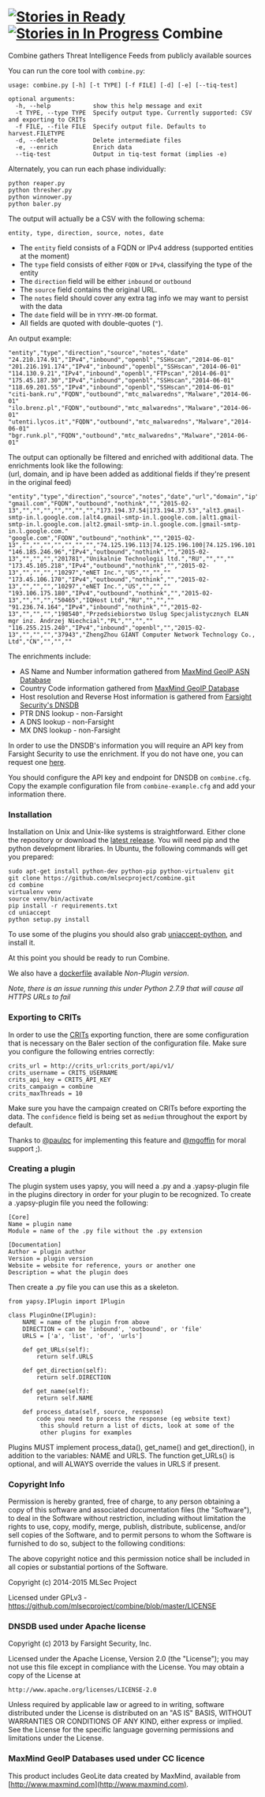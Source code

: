 [![Stories in Ready](https://badge.waffle.io/mlsecproject/combine.png?label=ready&title=Ready)](https://waffle.io/mlsecproject/combine)
[![Stories in In Progress](https://badge.waffle.io/mlsecproject/combine.png?label=in%20progress&title=In%20Progress)](https://waffle.io/mlsecproject/combine)
Combine
=======

Combine gathers Threat Intelligence Feeds from publicly available sources

You can run the core tool with `combine.py`:
```
usage: combine.py [-h] [-t TYPE] [-f FILE] [-d] [-e] [--tiq-test]

optional arguments:
  -h, --help            show this help message and exit
  -t TYPE, --type TYPE  Specify output type. Currently supported: CSV and exporting to CRITs
  -f FILE, --file FILE  Specify output file. Defaults to harvest.FILETYPE
  -d, --delete          Delete intermediate files
  -e, --enrich          Enrich data
  --tiq-test            Output in tiq-test format (implies -e)
```

Alternately, you can run each phase individually:


````
python reaper.py
python thresher.py
python winnower.py
python baler.py
````

The output will actually be a CSV with the following schema:
```
entity, type, direction, source, notes, date
```
- The `entity` field consists of a FQDN or IPv4 address (supported entities at the moment)
- The `type` field consists of either `FQDN` or `IPv4`, classifying the type of the entity
- The `direction` field will be either `inbound` or `outbound`
- The `source` field contains the original URL.
- The `notes` field should cover any extra tag info we may want to persist with the data
- The `date` field will be in `YYYY-MM-DD` format.
- All fields are quoted with double-quotes (`"`).

An output example:
```
"entity","type","direction","source","notes","date"
"24.210.174.91","IPv4","inbound","openbl","SSHscan","2014-06-01"
"201.216.191.174","IPv4","inbound","openbl","SSHscan","2014-06-01"
"114.130.9.21","IPv4","inbound","openbl","FTPscan","2014-06-01"
"175.45.187.30","IPv4","inbound","openbl","SSHscan","2014-06-01"
"118.69.201.55","IPv4","inbound","openbl","SSHscan","2014-06-01"
"citi-bank.ru","FQDN","outbound","mtc_malwaredns","Malware","2014-06-01"
"ilo.brenz.pl","FQDN","outbound","mtc_malwaredns","Malware","2014-06-01"
"utenti.lycos.it","FQDN","outbound","mtc_malwaredns","Malware","2014-06-01"
"bgr.runk.pl","FQDN","outbound","mtc_malwaredns","Malware","2014-06-01"
```

The output can optionally be filtered and enriched with additional data. The enrichments look like the following:<br/>
(url, domain, and ip have been added as additional fields if they're present in the original feed)
```
"entity","type","direction","source","notes","date","url","domain","ip","asnumber","asname","country","hostname","ips","mx"
"gmail.com","FQDN","outbound","nothink","","2015-02-13","","","","","","","","173.194.37.54|173.194.37.53","alt3.gmail-smtp-in.l.google.com.|alt4.gmail-smtp-in.l.google.com.|alt1.gmail-smtp-in.l.google.com.|alt2.gmail-smtp-in.l.google.com.|gmail-smtp-in.l.google.com."
"google.com","FQDN","outbound","nothink","","2015-02-13","","","","","","","","74.125.196.113|74.125.196.100|74.125.196.101|74.125.196.138|74.125.196.102|74.125.196.139","aspmx.l.google.com.|alt3.aspmx.l.google.com.|alt2.aspmx.l.google.com.|alt4.aspmx.l.google.com.|alt1.aspmx.l.google.com."
"146.185.246.96","IPv4","outbound","nothink","","2015-02-13","","","","201781","Unikalnie Technologii ltd.","RU","","",""
"173.45.105.218","IPv4","outbound","nothink","","2015-02-13","","","","10297","eNET Inc.","US","","",""
"173.45.106.170","IPv4","outbound","nothink","","2015-02-13","","","","10297","eNET Inc.","US","","",""
"193.106.175.180","IPv4","outbound","nothink","","2015-02-13","","","","50465","IQHost Ltd","RU","","",""
"91.236.74.164","IPv4","inbound","nothink","","2015-02-13","","","","198540","Przedsiebiorstwo Uslug Specjalistycznych ELAN mgr inz. Andrzej Niechcial","PL","","",""
"116.255.215.240","IPv4","inbound","openbl","","2015-02-13","","","","37943","ZhengZhou GIANT Computer Network Technology Co., Ltd","CN","","",""
```

The enrichments include:
* AS Name and Number information gathered from [MaxMind GeoIP ASN Database](http://dev.maxmind.com/geoip/legacy/geolite/)
* Country Code information gathered from [MaxMind GeoIP Database](http://dev.maxmind.com/geoip/legacy/geolite/)
* Host resolution and Reverse Host information is gathered from [Farsight Security's DNSDB](https://api.dnsdb.info/)
* PTR DNS lookup - non-Farsight
* A DNS lookup - non-Farsight
* MX DNS lookup - non-Farsight

In order to use the DNSDB's information you will require an API key from Farsight Security to use the enrichment.
If you do not have one, you can request one [here](https://www.dnsdb.info/#Apply).

You should configure the API key and endpoint for DNSDB on `combine.cfg`. Copy the example configuration file from `combine-example.cfg` and add your information there.

### Installation

Installation on Unix and Unix-like systems is straightforward. Either clone the repository or download the [latest release](https://github.com/mlsecproject/combine/releases). You will need pip and the python development libraries. In Ubuntu, the following commands will get you prepared:

```
sudo apt-get install python-dev python-pip python-virtualenv git
git clone https://github.com/mlsecproject/combine.git
cd combine
virtualenv venv
source venv/bin/activate
pip install -r requirements.txt
cd uniaccept
python setup.py install
```

To use some of the plugins you should also grab [uniaccept-python](https://github.com/icann/uniaccept-python), and install it.

At this point you should be ready to run Combine.

We also have a [dockerfile](https://github.com/mlsecproject/combine/tree/master/docker) available *Non-Plugin version*.

*Note, there is an issue running this under Python 2.7.9 that will cause all HTTPS URLs to fail*

### Exporting to CRITs

In order to use the [CRITs](https://crits.github.io/) exporting function, there are some configuration that is
necessary on the Baler section of the configuration file. Make sure you configure the following entries correctly:

```
crits_url = http://crits_url:crits_port/api/v1/
crits_username = CRITS_USERNAME
crits_api_key = CRITS_API_KEY
crits_campaign = combine
crits_maxThreads = 10
```
Make sure you have the campaign created on CRITs before exporting the data. The `confidence` field is being
set as `medium` throughout the export by default.

Thanks to [@paulpc](https://github.com/paulpc) for implementing this feature and [@mgoffin](https://github.com/mgoffin) for moral support ;).

### Creating a plugin

The plugin system uses yapsy, you will need a .py and a .yapsy-plugin file in the plugins directory in order for your plugin to be recognized.
To create a .yapsy-plugin file you need the following:

```
[Core]
Name = plugin name
Module = name of the .py file without the .py extension

[Documentation]
Author = plugin author
Version = plugin version
Website = website for reference, yours or another one
Description = what the plugin does
```

Then create a .py file you can use this as a skeleton.

```
from yapsy.IPlugin import IPlugin

class PluginOne(IPlugin):
    NAME = name of the plugin from above
    DIRECTION = can be 'inbound', 'outbound', or 'file'
    URLS = ['a', 'list', 'of', 'urls']

    def get_URLs(self):
        return self.URLS

    def get_direction(self):
        return self.DIRECTION

    def get_name(self):
        return self.NAME

    def process_data(self, source, response)
        code you need to process the response (eg website text)
         this should return a list of dicts, look at some of the
         other plugins for examples
```

Plugins MUST implement process_data(), get_name() and get_direction(), in addition to the variables: NAME and URLS. The function get_URLs() is optional, and will ALWAYS override the values in URLS if present.

### Copyright Info

Permission is hereby granted, free of charge, to any person obtaining a copy
of this software and associated documentation files (the "Software"), to deal
in the Software without restriction, including without limitation the rights
to use, copy, modify, merge, publish, distribute, sublicense, and/or sell
copies of the Software, and to permit persons to whom the Software is
furnished to do so, subject to the following conditions:

The above copyright notice and this permission notice shall be included in
all copies or substantial portions of the Software.

Copyright (c) 2014-2015 MLSec Project

Licensed under GPLv3 - https://github.com/mlsecproject/combine/blob/master/LICENSE

### DNSDB used under Apache license

Copyright (c) 2013 by Farsight Security, Inc.

Licensed under the Apache License, Version 2.0 (the "License");
you may not use this file except in compliance with the License.
You may obtain a copy of the License at

	http://www.apache.org/licenses/LICENSE-2.0

Unless required by applicable law or agreed to in writing, software
distributed under the License is distributed on an "AS IS" BASIS,
WITHOUT WARRANTIES OR CONDITIONS OF ANY KIND, either express or implied.
See the License for the specific language governing permissions and
limitations under the License.

### MaxMind GeoIP Databases used under CC licence

This product includes GeoLite data created by MaxMind, available from
[http://www.maxmind.com](http://www.maxmind.com).
